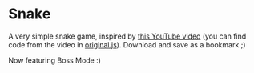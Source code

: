 # Snake

A very simple snake game, inspired by [this YouTube video](https://www.youtube.com/watch?v=xGmXxpIj6vs) (you can find code from the video in [original.js](original.js)). Download and save as a bookmark ;)

Now featuring Boss Mode :)